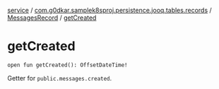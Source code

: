 [service](../../index.md) / [com.g0dkar.samplek8sproj.persistence.jooq.tables.records](../index.md) / [MessagesRecord](index.md) / [getCreated](./get-created.md)

# getCreated

`open fun getCreated(): OffsetDateTime!`

Getter for `public.messages.created`.

